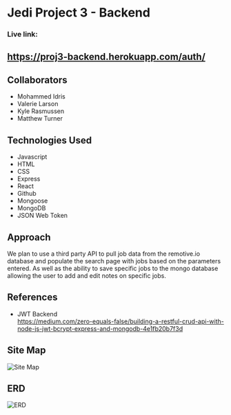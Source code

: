 # Jedi Project 3 - Backend

### Live link:

## https://proj3-backend.herokuapp.com/auth/

## Collaborators

- Mohammed Idris
- Valerie Larson
- Kyle Rasmussen
- Matthew Turner

## Technologies Used

- Javascript
- HTML
- CSS
- Express
- React
- Github
- Mongoose
- MongoDB
- JSON Web Token

## Approach

We plan to use a third party API to pull job data from the remotive.io database and populate the search page with jobs based on the parameters entered. As well as the ability to save specific jobs to the mongo database allowing the user to add and edit notes on specific jobs.

## References

- JWT Backend </br>
  https://medium.com/zero-equals-false/building-a-restful-crud-api-with-node-js-jwt-bcrypt-express-and-mongodb-4e1fb20b7f3d

## Site Map

<img src='https://i.imgur.com/5c5NPPb.png' alt='Site Map'>

## ERD

<img src='https://i.imgur.com/wwzfIMm.png' alt='ERD'>
